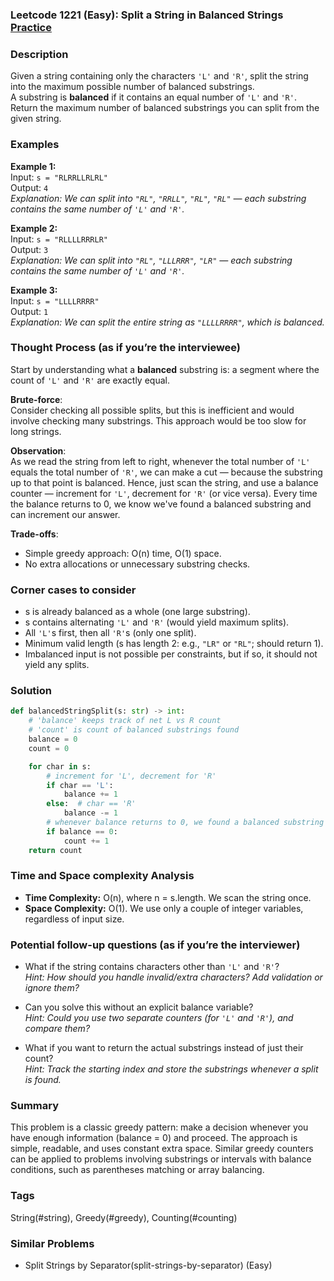 ### Leetcode 1221 (Easy): Split a String in Balanced Strings [Practice](https://leetcode.com/problems/split-a-string-in-balanced-strings)

### Description  
Given a string containing only the characters `'L'` and `'R'`, split the string into the maximum possible number of balanced substrings.  
A substring is **balanced** if it contains an equal number of `'L'` and `'R'`.  
Return the maximum number of balanced substrings you can split from the given string.

### Examples  

**Example 1:**  
Input: `s = "RLRRLLRLRL"`  
Output: `4`  
*Explanation: We can split into `"RL"`, `"RRLL"`, `"RL"`, `"RL"` — each substring contains the same number of `'L'` and `'R'`.*

**Example 2:**  
Input: `s = "RLLLLRRRLR"`  
Output: `3`  
*Explanation: We can split into `"RL"`, `"LLLRRR"`, `"LR"` — each substring contains the same number of `'L'` and `'R'`.*

**Example 3:**  
Input: `s = "LLLLRRRR"`  
Output: `1`  
*Explanation: We can split the entire string as `"LLLLRRRR"`, which is balanced.*

### Thought Process (as if you’re the interviewee)  

Start by understanding what a **balanced** substring is: a segment where the count of `'L'` and `'R'` are exactly equal.

**Brute-force**:  
Consider checking all possible splits, but this is inefficient and would involve checking many substrings. This approach would be too slow for long strings.

**Observation**:  
As we read the string from left to right, whenever the total number of `'L'` equals the total number of `'R'`, we can make a cut — because the substring up to that point is balanced. Hence, just scan the string, and use a balance counter — increment for `'L'`, decrement for `'R'` (or vice versa). Every time the balance returns to 0, we know we've found a balanced substring and can increment our answer.

**Trade-offs**:  
- Simple greedy approach: O(n) time, O(1) space.
- No extra allocations or unnecessary substring checks.

### Corner cases to consider  
- s is already balanced as a whole (one large substring).
- s contains alternating `'L'` and `'R'` (would yield maximum splits).
- All `'L'`s first, then all `'R'`s (only one split).
- Minimum valid length (s has length 2: e.g., `"LR"` or `"RL"`; should return 1).
- Imbalanced input is not possible per constraints, but if so, it should not yield any splits.

### Solution

```python
def balancedStringSplit(s: str) -> int:
    # 'balance' keeps track of net L vs R count
    # 'count' is count of balanced substrings found
    balance = 0
    count = 0

    for char in s:
        # increment for 'L', decrement for 'R'
        if char == 'L':
            balance += 1
        else:  # char == 'R'
            balance -= 1
        # whenever balance returns to 0, we found a balanced substring
        if balance == 0:
            count += 1
    return count
```

### Time and Space complexity Analysis  

- **Time Complexity:** O(n), where n = s.length. We scan the string once.
- **Space Complexity:** O(1). We use only a couple of integer variables, regardless of input size.

### Potential follow-up questions (as if you’re the interviewer)  

- What if the string contains characters other than `'L'` and `'R'`?  
  *Hint: How should you handle invalid/extra characters? Add validation or ignore them?*
  
- Can you solve this without an explicit balance variable?  
  *Hint: Could you use two separate counters (for `'L'` and `'R'`), and compare them?*

- What if you want to return the actual substrings instead of just their count?  
  *Hint: Track the starting index and store the substrings whenever a split is found.*

### Summary
This problem is a classic greedy pattern: make a decision whenever you have enough information (balance = 0) and proceed. The approach is simple, readable, and uses constant extra space. Similar greedy counters can be applied to problems involving substrings or intervals with balance conditions, such as parentheses matching or array balancing.

### Tags
String(#string), Greedy(#greedy), Counting(#counting)

### Similar Problems
- Split Strings by Separator(split-strings-by-separator) (Easy)